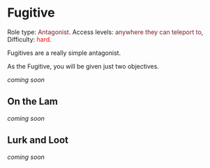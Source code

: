 # Fugitive
Role type:  <font color= "#711e25">Antagonist</font>. Access levels: <font color="#711e25">anywhere they can teleport to</font>, Difficulty: <font color="Red">hard</font>.

Fugitives are a really simple antagonist.

As the Fugitive, you will be given just two objectives. 


_coming soon_


## On the Lam

_coming soon_


## Lurk and Loot

_coming soon_



